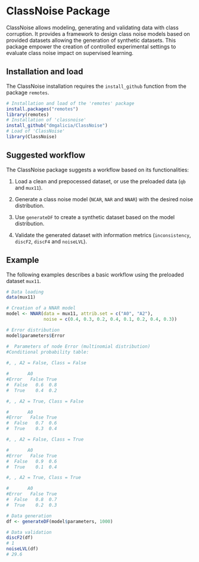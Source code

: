 # ClassNoise Package

ClassNoise allows modeling, generating and validating data with class corruption. It provides a framework to design class noise models based on provided datasets allowing the generation of synthetic datasets. This package empower the creation of controlled experimental settings to evaluate class noise impact on supervised learning.

## Installation and load

The ClassNoise installation requires the `install_github` function from the package `remotes`.

``` r
# Installation and load of the 'remotes' package 
install.packages("remotes")
library(remotes)
# Installation of 'classnoise'
install_github("dmgalicia/ClassNoise")
# Load of 'ClassNoise'
library(ClassNoise)
```

## Suggested workflow

The ClassNoise package suggests a workflow based on its functionalities:

1.  Load a clean and prepocessed dataset, or use the preloaded data (`qb` and `mux11`).

2.  Generate a class noise model (`NCAR`, `NAR` and `NNAR`) with the desired noise distribution.

3.  Use `generateDF` to create a synthetic dataset based on the model distribution.

4.  Validate the generated dataset with information metrics (`inconsistency`, `discF2`, `discF4` and `noiseLVL`).

## Example

The following examples describes a basic workflow using the preloaded dataset `mux11`.

``` r
# Data loading
data(mux11)

# Creation of a NNAR model
model <- NNAR(data = mux11, attrib.set = c("A0", "A2"), 
              noise = c(0.4, 0.3, 0.2, 0.4, 0.1, 0.2, 0.4, 0.3))

# Error distribution
model$parameters$Error

#  Parameters of node Error (multinomial distribution)
#Conditional probability table:
 
#, , A2 = False, Class = False

#       A0
#Error   False True
#  False   0.6  0.8
#  True    0.4  0.2

#, , A2 = True, Class = False

#       A0
#Error   False True
#  False   0.7  0.6
#  True    0.3  0.4

#, , A2 = False, Class = True

#       A0
#Error   False True
#  False   0.9  0.6
#  True    0.1  0.4

#, , A2 = True, Class = True

#       A0
#Error   False True
#  False   0.8  0.7
#  True    0.2  0.3

# Data generation
df <- generateDF(model$parameters, 1000)

# Data validation
discF2(df)
# 1
noiseLVL(df)
# 29.6
```
